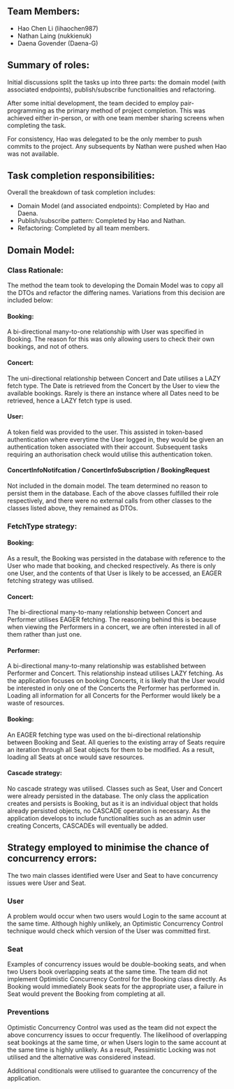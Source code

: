 ## Team Members:
* Hao Chen Li (lihaochen987)
* Nathan Laing (nukkienuk)
* Daena Govender (Daena-G)

## Summary of roles:

Initial discussions split the tasks up into three parts: the domain model (with associated endpoints), publish/subscribe functionalities and refactoring.

After some initial development, the team decided to employ pair-programming as the primary method of project completion. This was achieved either in-person, or with one team member sharing screens when completing the task.

For consistency, Hao was delegated to be the only member to push commits to the project. Any subsequents by Nathan were pushed when Hao was not available.

## Task completion responsibilities:
Overall the breakdown of task completion includes:
* Domain Model (and associated endpoints): Completed by Hao and Daena.
* Publish/subscribe pattern: Completed by Hao and Nathan.
* Refactoring: Completed by all team members.

## Domain Model:
### Class Rationale:
The method the team took to developing the Domain Model was to copy all the DTOs and refactor the differing names. Variations from this decision are included below:

#### Booking:
A bi-directional many-to-one relationship with User was specified in Booking. The reason for this was only allowing users to check their own bookings, and not of others.

#### Concert:
The uni-directional relationship between Concert and Date utilises a LAZY fetch type. The Date is retrieved from the Concert by the User to view the available bookings. Rarely is there an instance where all Dates need to be retrieved, hence a LAZY fetch type is used.  

#### User:
A token field was provided to the user. This assisted in token-based authentication where everytime the User logged in, they would be given an authentication token associated with their account. Subsequent tasks requiring an authorisation check would utilise this authentication token.

#### ConcertInfoNotifcation / ConcertInfoSubscription / BookingRequest
Not included in the domain model. The team determined no reason to persist them in the database. Each of the above classes fulfilled their role respectively, and there were no external calls from other classes to the classes listed above, they remained as DTOs.

### FetchType strategy:

#### Booking:
As a result, the Booking was persisted in the database with reference to the User who made that booking, and checked respectively. As there is only one User, and the contents of that User is likely to be accessed, an EAGER fetching strategy was utilised.

#### Concert:
The bi-directional many-to-many relationship between Concert and Performer utilises EAGER fetching. The reasoning behind this is because when viewing the Performers in a concert, we are often interested in all of them rather than just one.

#### Performer:
A bi-directional many-to-many relationship was established between Performer and Concert. This relationship instead utilises LAZY fetching. As the application focuses on booking Concerts, it is likely that the User would be interested in only one of the Concerts the Performer has performed in. Loading all information for all Concerts for the Performer would likely be a waste of resources.

#### Booking:
An EAGER fetching type was used on the bi-directional relationship between Booking and Seat. All queries to the existing array of Seats require an iteration through all Seat objects for them to be modified. As a result, loading all Seats at once would save resources.

#### Cascade strategy:
No cascade strategy was utilised. Classes such as Seat, User and Concert were already persisted in the database. The only class the application creates and persists is Booking, but as it is an individual object that holds already persisted objects, no CASCADE operation is necessary. As the application develops to include functionalities such as an admin user creating Concerts, CASCADEs will eventually be added.

## Strategy employed to minimise the chance of concurrency errors:
The two main classes identified were User and Seat to have concurrency issues were User and Seat.

### User
A problem would occur when two users would Login to the same account at the same time. Although highly unlikely, an Optimistic Concurrency Control technique would check which version of the User was committed first.

### Seat
Examples of concurrency issues would be double-booking seats, and when two Users book overlapping seats at the same time. The team did not implement Optimistic Concurrency Control for the Booking class directly. As Booking would immediately Book seats for the appropriate user, a failure in Seat would prevent the Booking from completing at all.

### Preventions
Optimistic Concurrency Control was used as the team did not expect the above concurrency issues to occur frequently. The likelihood of overlapping seat bookings at the same time, or when Users login to the same account at the same time is highly unlikely. As a result, Pessimistic Locking was not utilised and the alternative was considered instead.

Additional conditionals were utilised to guarantee the concurrency of the application.
